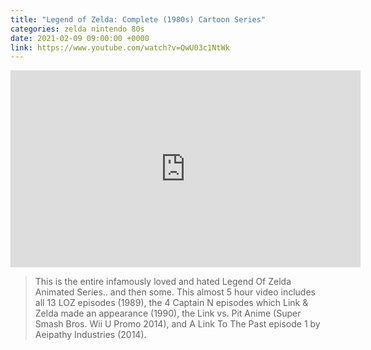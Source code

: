 ```yaml
---
title: "Legend of Zelda: Complete (1980s) Cartoon Series"
categories: zelda nintendo 80s
date: 2021-02-09 09:00:00 +0000
link: https://www.youtube.com/watch?v=QwU03c1NtWk
---
```

<div><iframe width="560" height="315" src="https://www.youtube-nocookie.com/embed/QwU03c1NtWk" frameborder="0" allow="accelerometer; autoplay; clipboard-write; encrypted-media; gyroscope; picture-in-picture" allowfullscreen></iframe></div>

> This is the entire infamously loved and hated Legend Of Zelda Animated Series.. and then some. This almost 5 hour video includes all 13 LOZ episodes (1989), the 4 Captain N episodes which Link & Zelda made an appearance (1990), the Link vs. Pit Anime (Super Smash Bros. Wii U Promo 2014), and A Link To The Past episode 1 by Aeipathy Industries (2014).
